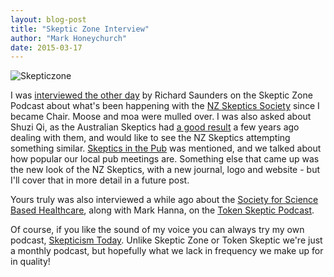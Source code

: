 ```yaml
---
layout: blog-post
title: "Skeptic Zone Interview"
author: "Mark Honeychurch"
date: 2015-03-17
---
```


![Skepticzone](http://blogs.discovermagazine.com/badastronomy/files/2010/09/skepticzone_logo.jpg)

I was [interviewed the other day](http://skepticzone.libsyn.com/the-skeptic-zone-334-11mar2015) by Richard Saunders on the Skeptic Zone Podcast about what's been happening with the [NZ Skeptics Society](http://skeptics.nz/) since I became Chair. Moose and moa were mulled over. I was also asked about Shuzi Qi, as the Australian Skeptics had [a good result](http://www.skeptics.com.au/latest/news/if-you-knew-shuzi/) a few years ago dealing with them, and would like to see the NZ Skeptics attempting something similar. [Skeptics in the Pub](http://skepticsinthepub.net.nz/) was mentioned, and we talked about how popular our local pub meetings are. Something else that came up was the new look of the NZ Skeptics, with a new journal, logo and website - but I'll cover that in more detail in a future post.

Yours truly was also interviewed a while ago about the [Society for Science Based Healthcare](http://sbh.org.nz/), along with Mark Hanna, on the [Token Skeptic Podcast](http://tokenskeptic.org/2014/09/16/episode-one-hundred-and-eighty-seven-on-the-society-for-science-based-healthcare/).

Of course, if you like the sound of my voice you can always try my own podcast, [Skepticism Today](http://skepticism.today/). Unlike Skeptic Zone or Token Skeptic we're just a monthly podcast, but hopefully what we lack in frequency we make up for in quality!
